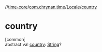 //[time-core](../../../index.md)/[com.chrynan.time](../index.md)/[Locale](index.md)/[country](country.md)

# country

[common]\
abstract val [country](country.md): [String](https://kotlinlang.org/api/latest/jvm/stdlib/kotlin/-string/index.html)?
